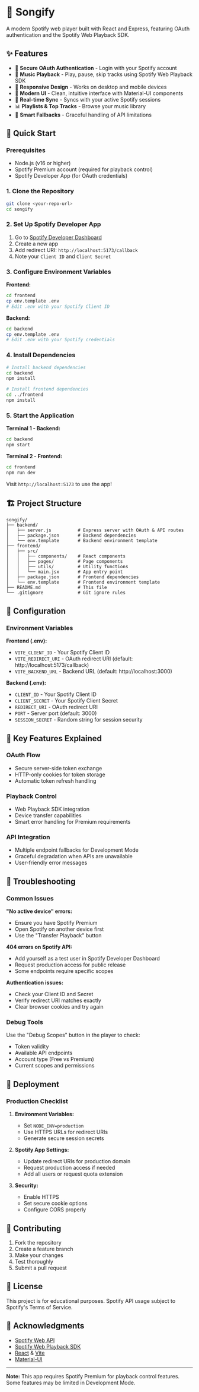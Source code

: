 # 🎵 Songify

A modern Spotify web player built with React and Express, featuring OAuth authentication and the Spotify Web Playback SDK.

## ✨ Features

- 🔐 **Secure OAuth Authentication** - Login with your Spotify account
- 🎵 **Music Playback** - Play, pause, skip tracks using Spotify Web Playback SDK
- 📱 **Responsive Design** - Works on desktop and mobile devices
- 🎨 **Modern UI** - Clean, intuitive interface with Material-UI components
- 🔄 **Real-time Sync** - Syncs with your active Spotify sessions
- 📊 **Playlists & Top Tracks** - Browse your music library
- 🎯 **Smart Fallbacks** - Graceful handling of API limitations

## 🚀 Quick Start

### Prerequisites

- Node.js (v16 or higher)
- Spotify Premium account (required for playback control)
- Spotify Developer App (for OAuth credentials)

### 1. Clone the Repository

```bash
git clone <your-repo-url>
cd songify
```

### 2. Set Up Spotify Developer App

1. Go to [Spotify Developer Dashboard](https://developer.spotify.com/dashboard)
2. Create a new app
3. Add redirect URI: `http://localhost:5173/callback`
4. Note your `Client ID` and `Client Secret`

### 3. Configure Environment Variables

**Frontend:**
```bash
cd frontend
cp env.template .env
# Edit .env with your Spotify Client ID
```

**Backend:**
```bash
cd backend
cp env.template .env
# Edit .env with your Spotify credentials
```

### 4. Install Dependencies

```bash
# Install backend dependencies
cd backend
npm install

# Install frontend dependencies
cd ../frontend
npm install
```

### 5. Start the Application

**Terminal 1 - Backend:**
```bash
cd backend
npm start
```

**Terminal 2 - Frontend:**
```bash
cd frontend
npm run dev
```

Visit `http://localhost:5173` to use the app!

## 🏗️ Project Structure

```
songify/
├── backend/
│   ├── server.js          # Express server with OAuth & API routes
│   ├── package.json       # Backend dependencies
│   └── env.template       # Backend environment template
├── frontend/
│   ├── src/
│   │   ├── components/    # React components
│   │   ├── pages/         # Page components
│   │   ├── utils/         # Utility functions
│   │   └── main.jsx       # App entry point
│   ├── package.json       # Frontend dependencies
│   └── env.template       # Frontend environment template
├── README.md              # This file
└── .gitignore             # Git ignore rules
```

## 🔧 Configuration

### Environment Variables

**Frontend (.env):**
- `VITE_CLIENT_ID` - Your Spotify Client ID
- `VITE_REDIRECT_URI` - OAuth redirect URI (default: http://localhost:5173/callback)
- `VITE_BACKEND_URL` - Backend URL (default: http://localhost:3000)

**Backend (.env):**
- `CLIENT_ID` - Your Spotify Client ID
- `CLIENT_SECRET` - Your Spotify Client Secret
- `REDIRECT_URI` - OAuth redirect URI
- `PORT` - Server port (default: 3000)
- `SESSION_SECRET` - Random string for session security

## 🎯 Key Features Explained

### OAuth Flow
- Secure server-side token exchange
- HTTP-only cookies for token storage
- Automatic token refresh handling

### Playback Control
- Web Playback SDK integration
- Device transfer capabilities
- Smart error handling for Premium requirements

### API Integration
- Multiple endpoint fallbacks for Development Mode
- Graceful degradation when APIs are unavailable
- User-friendly error messages

## 🐛 Troubleshooting

### Common Issues

**"No active device" errors:**
- Ensure you have Spotify Premium
- Open Spotify on another device first
- Use the "Transfer Playback" button

**404 errors on Spotify API:**
- Add yourself as a test user in Spotify Developer Dashboard
- Request production access for public release
- Some endpoints require specific scopes

**Authentication issues:**
- Check your Client ID and Secret
- Verify redirect URI matches exactly
- Clear browser cookies and try again

### Debug Tools

Use the "Debug Scopes" button in the player to check:
- Token validity
- Available API endpoints
- Account type (Free vs Premium)
- Current scopes and permissions

## 🚀 Deployment

### Production Checklist

1. **Environment Variables:**
   - Set `NODE_ENV=production`
   - Use HTTPS URLs for redirect URIs
   - Generate secure session secrets

2. **Spotify App Settings:**
   - Update redirect URIs for production domain
   - Request production access if needed
   - Add all users or request quota extension

3. **Security:**
   - Enable HTTPS
   - Set secure cookie options
   - Configure CORS properly

## 🤝 Contributing

1. Fork the repository
2. Create a feature branch
3. Make your changes
4. Test thoroughly
5. Submit a pull request

## 📄 License

This project is for educational purposes. Spotify API usage subject to Spotify's Terms of Service.

## 🙏 Acknowledgments

- [Spotify Web API](https://developer.spotify.com/documentation/web-api/)
- [Spotify Web Playback SDK](https://developer.spotify.com/documentation/web-playback-sdk/)
- [React](https://reactjs.org/) & [Vite](https://vitejs.dev/)
- [Material-UI](https://mui.com/)

---

**Note:** This app requires Spotify Premium for playback control features. Some features may be limited in Development Mode.